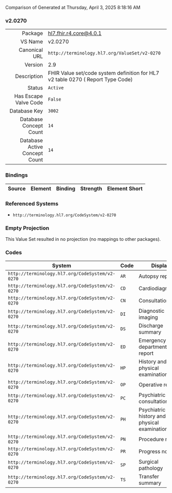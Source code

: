 Comparison of 
Generated at Thursday, April 3, 2025 8:18:16 AM

### v2.0270

|      |     |
| ---: | --- |
| Package | hl7.fhir.r4.core@4.0.1 |
| VS Name | v2.0270 |
| Canonical URL | `http://terminology.hl7.org/ValueSet/v2-0270` |
| Version | 2.9 |
| Description | FHIR Value set/code system definition for HL7 v2 table 0270 ( Report Type Code) |
| Status | `Active` |
| Has Escape Valve Code | `False` |
| Database Key | `3002` |
| Database Concept Count | `14` |
| Database Active Concept Count | `14` |
### Bindings

| Source | Element | Binding | Strength | Element Short |
| ------ | ------- | ------- | -------- | ------------- |

### Referenced Systems

* `http://terminology.hl7.org/CodeSystem/v2-0270`
### Empty Projection

This Value Set resulted in no projection (no mappings to other packages).

### Codes

| System | Code | Display |
| ------ | ---- | ------- |
| `http://terminology.hl7.org/CodeSystem/v2-0270` | `AR` | Autopsy report |
| `http://terminology.hl7.org/CodeSystem/v2-0270` | `CD` | Cardiodiagnostics |
| `http://terminology.hl7.org/CodeSystem/v2-0270` | `CN` | Consultation |
| `http://terminology.hl7.org/CodeSystem/v2-0270` | `DI` | Diagnostic imaging |
| `http://terminology.hl7.org/CodeSystem/v2-0270` | `DS` | Discharge summary |
| `http://terminology.hl7.org/CodeSystem/v2-0270` | `ED` | Emergency department report |
| `http://terminology.hl7.org/CodeSystem/v2-0270` | `HP` | History and physical examination |
| `http://terminology.hl7.org/CodeSystem/v2-0270` | `OP` | Operative report |
| `http://terminology.hl7.org/CodeSystem/v2-0270` | `PC` | Psychiatric consultation |
| `http://terminology.hl7.org/CodeSystem/v2-0270` | `PH` | Psychiatric history and physical examination |
| `http://terminology.hl7.org/CodeSystem/v2-0270` | `PN` | Procedure note |
| `http://terminology.hl7.org/CodeSystem/v2-0270` | `PR` | Progress note |
| `http://terminology.hl7.org/CodeSystem/v2-0270` | `SP` | Surgical pathology |
| `http://terminology.hl7.org/CodeSystem/v2-0270` | `TS` | Transfer summary |
